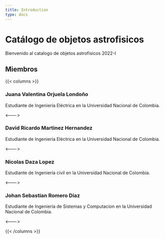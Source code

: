 ```yaml
---
title: Introduction
type: docs
---
```


# Catálogo de objetos astrofisicos

Bienvenido al catalogo de objetos astrofisicos 2022-I

## Miembros

{{< columns >}}

### Juana Valentina Orjuela Londoño
Estudiante de Ingeniería Eléctrica en la Universidad Nacional de Colombia.

<--->

### David Ricardo Martinez Hernandez
Estudiante de Ingeniería Eléctrica en la Universidad Nacional de Colombia.

<--->

### Nicolas Daza Lopez
Estudiante de Ingeniería civil en la Universidad Nacional de Colombia.

<--->

### Johan Sebastian Romero Diaz
Estudiante de Ingeniería de Sistemas y Computacion en la Universidad Nacional de Colombia.

<--->

{{< /columns >}}
